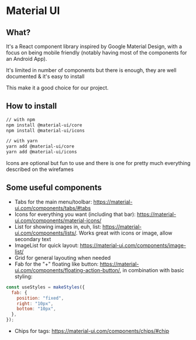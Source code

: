 # Material UI

## What?

It's a React component library inspired by Google Material Design, with a focus on being mobile friendly (notably having most of the components for an Android App).

It's limited in number of components but there is enough, they are well documented & it's easy to install

This make it a good choice for our project.

## How to install

```bash
// with npm
npm install @material-ui/core
npm install @material-ui/icons

// with yarn
yarn add @material-ui/core
yarn add @material-ui/icons
```

Icons are optional but fun to use and there is one for pretty much everything described on the wirefames

## Some useful components

- Tabs for the main menu/toolbar: https://material-ui.com/components/tabs/#tabs
- Icons for everything you want (including that bar): https://material-ui.com/components/material-icons/
- List for showing images in, euh, list: https://material-ui.com/components/lists/. Works great with icons or image, allow secondary text
- ImageList for quick layout: https://material-ui.com/components/image-list/
- Grid for general layouting when needed
- Fab for the "+" floating like button: https://material-ui.com/components/floating-action-button/, in combination with basic styling:

```JavaScript
const useStyles = makeStyles({
  fab: {
    position: "fixed",
    right: "10px",
    bottom: "10px",
  },
});
```

- Chips for tags: https://material-ui.com/components/chips/#chip